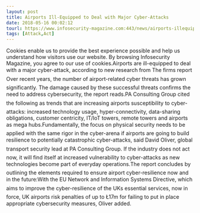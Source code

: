 ```yaml
---
layout: post
title: Airports Ill-Equipped to Deal with Major Cyber-Attacks
date: 2018-05-16 00:02:12
tourl: https://www.infosecurity-magazine.com:443/news/airports-illequipped-cyberattacks/
tags: [Attack,Act]
---
```

Cookies enable us to provide the best experience possible and help us understand how visitors use our website. By browsing Infosecurity Magazine, you agree to our use of cookies.Airports are ill-equipped to deal with a major cyber-attack, according to new research from The firms report Over recent years, the number of airport-related cyber threats has grown significantly. The damage caused by these successful threats confirms the need to address cybersecurity, the report reads.PA Consulting Group cited the following as trends that are increasing airports susceptibility to cyber-attacks: increased technology usage, hyper-connectivity, data-sharing obligations, customer centricity, IT/IoT towers, remote towers and airports as mega hubs.Fundamentally, the focus on physical security needs to be applied with the same rigor in the cyber-arena if airports are going to build resilience to potentially catastrophic cyber-attacks, said David Oliver, global transport security lead at PA Consulting Group. If the industry does not act now, it will find itself at increased vulnerability to cyber-attacks as new technologies become part of everyday operations.The report concludes by outlining the elements required to ensure airport cyber-resilience now and in the future:With the EU Network and Information Systems Directive, which aims to improve the cyber-resilience of the UKs essential services, now in force, UK airports risk penalties of up to Ł17m for failing to put in place appropriate cybersecurity measures, Oliver added.